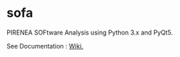 # sofa
PIRENEA SOFtware Analysis using Python 3.x and PyQt5.

See Documentation : [Wiki.](https://github.com/odile9999/sofa/wiki)
